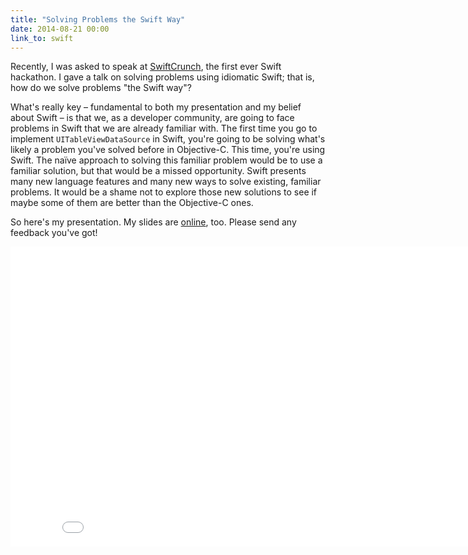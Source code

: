 ```yaml
---
title: "Solving Problems the Swift Way"
date: 2014-08-21 00:00
link_to: swift
---
```


<p>Recently, I was asked to speak at <a href="http://swiftcrunch.com">SwiftCrunch</a>, the first ever Swift hackathon. I gave a talk on solving problems using idiomatic Swift; that is, how do we solve problems "the Swift way"?</p>

<!-- more -->

<p>What's really key – fundamental to both my presentation and my belief about Swift – is that we, as a developer community, are going to face problems in Swift that we are already familiar with. The first time you go to implement <code>UITableViewDataSource</code> in Swift, you're going to be solving what's likely a problem you've solved before in Objective-C. This time, you're using Swift. The naïve approach to solving this familiar problem would be to use a familiar solution, but that would be a missed opportunity. Swift presents many new language features and many new ways to solve existing, familiar problems. It would be a shame not to explore those new solutions to see if maybe some of them are better than the Objective-C ones. </p>

<p>So here's my presentation. My slides are <a href="https://speakerdeck.com/ashfurrow/solving-problems-the-swift-way-swiftcrunch">online</a>, too. Please send any feedback you've got!</p>

<div class="embed-responsive embed-responsive-16by9">
	<iframe src="//www.youtube.com/embed/LtrzZb5Jw0g?wmode=opaque&amp;enablejsapi=1" height="480" width="854" scrolling="no" frameborder="0" allowfullscreen="" class="embed-responsive-item"></iframe>

</div>



